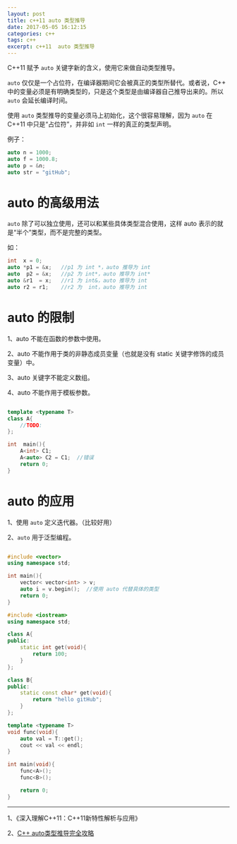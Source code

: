 ```yaml
---
layout: post
title: c++11 auto 类型推导 
date: 2017-05-05 16:12:15
categories: c++  
tags: c++  
excerpt: c++11  auto 类型推导
---
```


C++11 赋予 `auto` 关键字新的含义，使用它来做自动类型推导。

`auto` 仅仅是一个占位符，在编译器期间它会被真正的类型所替代。或者说，C++ 中的变量必须是有明确类型的，只是这个类型是由编译器自己推导出来的。所以 `auto` 会延长编译时间。

使用 `auto` 类型推导的变量必须马上初始化，这个很容易理解，因为 `auto` 在 C++11 中只是“占位符”，并非如 `int` 一样的真正的类型声明。

例子：

```c++
auto n = 1000;
auto f = 1000.8;
auto p = &n;
auto str = "gitHub";
```

# auto 的高级用法

`auto` 除了可以独立使用，还可以和某些具体类型混合使用，这样 auto 表示的就是“半个”类型，而不是完整的类型。

如：

```c++
int  x = 0;
auto *p1 = &x;   //p1 为 int *，auto 推导为 int
auto  p2 = &x;   //p2 为 int*，auto 推导为 int*
auto &r1  = x;   //r1 为 int&，auto 推导为 int
auto r2 = r1;    //r2 为  int，auto 推导为 int
```
# auto 的限制

1、auto 不能在函数的参数中使用。

2、auto 不能作用于类的非静态成员变量（也就是没有 static 关键字修饰的成员变量）中。

3、auto 关键字不能定义数组。

4、auto 不能作用于模板参数。

```c++

template <typename T>
class A{
    //TODO:
};

int  main(){
    A<int> C1;
    A<auto> C2 = C1;  //错误
    return 0;
}
```

# auto 的应用

1、使用 `auto` 定义迭代器。（比较好用）

2、`auto` 用于泛型编程。

```c++

#include <vector>
using namespace std;

int main(){
    vector< vector<int> > v;
    auto i = v.begin();  //使用 auto 代替具体的类型
    return 0;
}

```

```c++
#include <iostream>
using namespace std;

class A{
public:
    static int get(void){
        return 100;
    }
};

class B{
public:
    static const char* get(void){
        return "hello gitHub";
    }
};

template <typename T>
void func(void){
    auto val = T::get();
    cout << val << endl;
}

int main(void){
    func<A>();
    func<B>();

    return 0;
}

```
---
1、《深入理解C++11：C++11新特性解析与应用》

2、[C++ auto类型推导完全攻略](http://c.biancheng.net/view/6984.html)